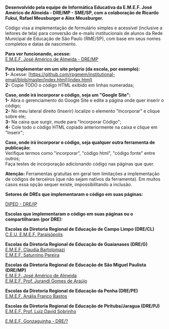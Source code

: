 **Desenvolvido pela equipe de Informática Educativa da E.M.E.F. José Américo de Almeida - DRE/MP - SME/SP, com a colaboração de Ricardo Fukui, Rafael Meusburger e Alex Meusburger.**

Código visa a implementação de formulário simples e acessível (inclusive a leitores de tela) para conversão de e-mails institucionais de alunos da Rede Municipal de Educação de São Paulo (RME/SP), com base em seus nomes completos e datas de nascimento.

**Para ver funcionando, acesse:**  
[E.M.E.F. José Américo de Almeida - DRE/MP](https://sites.google.com/view/emefjoseamericodealmeida/descubra-seu-e-mail-aluno)

**Para implementar em um site próprio (da escola, por exemplo):**  
**1-** Acesse: [https://github.com/rpgmem/institutional-email/blob/master/index.html](index.html)  
**2-** Copie TODO o código HTML exibido em linhas numeradas;  

**Caso, onde irá incorporar o código, seja um "Google Site":**  
**1-** Abra o gerenciamento do Google Site e edite a página onde quer inserir o código;  
**2-** No meu lateral direito (Inserir) localize o elemento "Incorporar" e clique sobre ele;  
**3-** Na caixa que surgir, mude para "Incorporar Código";  
**4-** Cole todo o código HTML copiado anteriormente na caixa e clique em "Inserir";  

**Caso, onde irá incorporar o código, seja qualquer outra ferramenta de publicação:**  
Verifique termos como "incorporar", "código html", "código fonte" entre outros;  
Faça testes de incorporação adicionando código nas páginas que quer.  

**Atenção:** Ferramentas gratuitas em geral tem limitações a implementação de códigos de terceiros (que não sejam nativos da ferramenta). Em muitos casos essa opção sequer existe, impossibilitando a inclusão.

**Setores de DREs que implementaram o código em suas páginas:**

[DIPED - DRE/IP](https://dipedtpaip.wixsite.com/tecnologia/tutoriais/)

**Escolas que implementaram o código em suas páginas ou o compartilharam (por DRE):**

**Escolas da Diretoria Regional de Educação de Campo Limpo (DRE/CL)**  
[C.E.U. E.M.E.F. Paraisópolis](https://sites.google.com/edu.sme.prefeitura.sp.gov.br/ceuemefparaispolis/)  

**Escolas da Diretoria Regional de Educação de Guaianases (DRE/G)**  
[E.M.E.F. Claudia Bartolomazi](https://www.facebook.com/emefclaudia.bartolomazi)  
[E.M.E.F. Saturnino Pereira](https://sites.google.com/view/emef-saturnino-pereira/) 

**Escolas da Diretoria Regional de Educação de São Miguel Paulista (DRE/MP)**  
[E.M.E.F. José Américo de Almeida](https://sites.google.com/view/emefjoseamericodealmeida/descubra-seu-e-mail-aluno)  
[E.M.E.F. Prof. Jurandi Gomes de Araújo](https://sites.google.com/view/emefjurandigomes/in%C3%ADcio)

**Escolas da Diretoria Regional de Educação da Penha (DRE/PE)**  
[E.M.E.F. Anália Franco Bastos](https://sites.google.com/view/emefanaliafrancobastos/p%C3%A1gina-inicial)

**Escolas da Diretoria Regional de Educação de Pirituba/Jaragua (DRE/PJ)**  
[E.M.E.F. Prof. Luiz David Sobrinho](https://sites.google.com/escolaluizdavid.com/capa/e-mail-edu-prefeitura)  

[E.M.E.F. Gonzaguinha - DRE/?](https://tgcairo.wixsite.com/emefgonzaguinha/e-mail-google/)  

